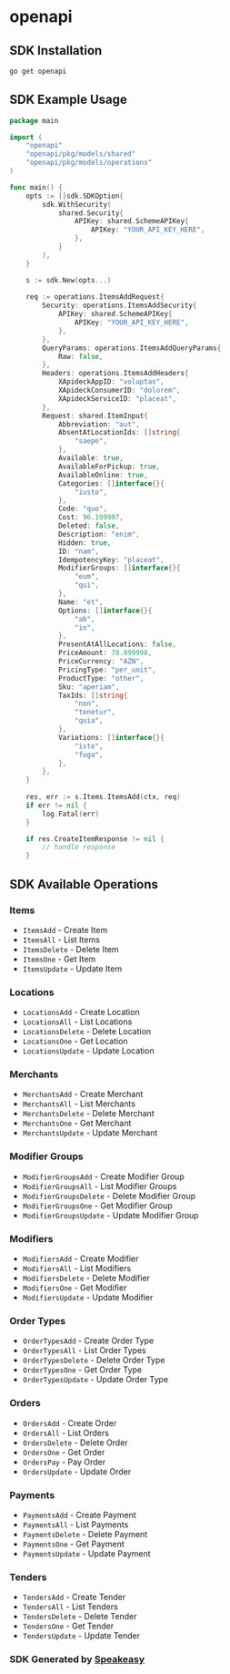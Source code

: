 # openapi

<!-- Start SDK Installation -->
## SDK Installation

```bash
go get openapi
```
<!-- End SDK Installation -->

## SDK Example Usage
<!-- Start SDK Example Usage -->
```go
package main

import (
    "openapi"
    "openapi/pkg/models/shared"
    "openapi/pkg/models/operations"
)

func main() {
    opts := []sdk.SDKOption{
        sdk.WithSecurity(
            shared.Security{
                APIKey: shared.SchemeAPIKey{
                    APIKey: "YOUR_API_KEY_HERE",
                },
            }
        ),
    }

    s := sdk.New(opts...)
    
    req := operations.ItemsAddRequest{
        Security: operations.ItemsAddSecurity{
            APIKey: shared.SchemeAPIKey{
                APIKey: "YOUR_API_KEY_HERE",
            },
        },
        QueryParams: operations.ItemsAddQueryParams{
            Raw: false,
        },
        Headers: operations.ItemsAddHeaders{
            XApideckAppID: "voluptas",
            XApideckConsumerID: "dolorem",
            XApideckServiceID: "placeat",
        },
        Request: shared.ItemInput{
            Abbreviation: "aut",
            AbsentAtLocationIds: []string{
                "saepe",
            },
            Available: true,
            AvailableForPickup: true,
            AvailableOnline: true,
            Categories: []interface{}{
                "iusto",
            },
            Code: "quo",
            Cost: 96.199997,
            Deleted: false,
            Description: "enim",
            Hidden: true,
            ID: "nam",
            IdempotencyKey: "placeat",
            ModifierGroups: []interface{}{
                "eum",
                "qui",
            },
            Name: "et",
            Options: []interface{}{
                "ab",
                "in",
            },
            PresentAtAllLocations: false,
            PriceAmount: 70.099998,
            PriceCurrency: "AZN",
            PricingType: "per_unit",
            ProductType: "other",
            Sku: "aperiam",
            TaxIds: []string{
                "non",
                "tenetur",
                "quia",
            },
            Variations: []interface{}{
                "iste",
                "fuga",
            },
        },
    }
    
    res, err := s.Items.ItemsAdd(ctx, req)
    if err != nil {
        log.Fatal(err)
    }

    if res.CreateItemResponse != nil {
        // handle response
    }
```
<!-- End SDK Example Usage -->

<!-- Start SDK Available Operations -->
## SDK Available Operations

### Items

* `ItemsAdd` - Create Item
* `ItemsAll` - List Items
* `ItemsDelete` - Delete Item
* `ItemsOne` - Get Item
* `ItemsUpdate` - Update Item

### Locations

* `LocationsAdd` - Create Location
* `LocationsAll` - List Locations
* `LocationsDelete` - Delete Location
* `LocationsOne` - Get Location
* `LocationsUpdate` - Update Location

### Merchants

* `MerchantsAdd` - Create Merchant
* `MerchantsAll` - List Merchants
* `MerchantsDelete` - Delete Merchant
* `MerchantsOne` - Get Merchant
* `MerchantsUpdate` - Update Merchant

### Modifier Groups

* `ModifierGroupsAdd` - Create Modifier Group
* `ModifierGroupsAll` - List Modifier Groups
* `ModifierGroupsDelete` - Delete Modifier Group
* `ModifierGroupsOne` - Get Modifier Group
* `ModifierGroupsUpdate` - Update Modifier Group

### Modifiers

* `ModifiersAdd` - Create Modifier
* `ModifiersAll` - List Modifiers
* `ModifiersDelete` - Delete Modifier
* `ModifiersOne` - Get Modifier
* `ModifiersUpdate` - Update Modifier

### Order Types

* `OrderTypesAdd` - Create Order Type
* `OrderTypesAll` - List Order Types
* `OrderTypesDelete` - Delete Order Type
* `OrderTypesOne` - Get Order Type
* `OrderTypesUpdate` - Update Order Type

### Orders

* `OrdersAdd` - Create Order
* `OrdersAll` - List Orders
* `OrdersDelete` - Delete Order
* `OrdersOne` - Get Order
* `OrdersPay` - Pay Order
* `OrdersUpdate` - Update Order

### Payments

* `PaymentsAdd` - Create Payment
* `PaymentsAll` - List Payments
* `PaymentsDelete` - Delete Payment
* `PaymentsOne` - Get Payment
* `PaymentsUpdate` - Update Payment

### Tenders

* `TendersAdd` - Create Tender
* `TendersAll` - List Tenders
* `TendersDelete` - Delete Tender
* `TendersOne` - Get Tender
* `TendersUpdate` - Update Tender

<!-- End SDK Available Operations -->

### SDK Generated by [Speakeasy](https://docs.speakeasyapi.dev/docs/using-speakeasy/client-sdks)
